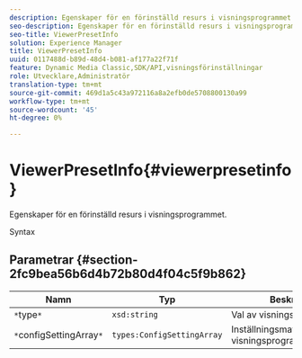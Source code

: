 ```yaml
---
description: Egenskaper för en förinställd resurs i visningsprogrammet.
seo-description: Egenskaper för en förinställd resurs i visningsprogrammet.
seo-title: ViewerPresetInfo
solution: Experience Manager
title: ViewerPresetInfo
uuid: 0117488d-b89d-48d4-b081-af177a22f71f
feature: Dynamic Media Classic,SDK/API,visningsförinställningar
role: Utvecklare,Administratör
translation-type: tm+mt
source-git-commit: 469d1a5c43a972116a8a2efb0de5708800130a99
workflow-type: tm+mt
source-wordcount: '45'
ht-degree: 0%

---
```



# ViewerPresetInfo{#viewerpresetinfo}

Egenskaper för en förinställd resurs i visningsprogrammet.

Syntax

## Parametrar {#section-2fc9bea56b6d4b72b80d4f04c5f9b862}

| Namn | Typ | Beskrivning |
|---|---|---|
| `*`type`*` | `xsd:string` | Val av visningsprogramtyp. |
| `*`configSettingArray`*` | `types:ConfigSettingArray` | Inställningsmatris för visningsprogramkonfiguration. |

